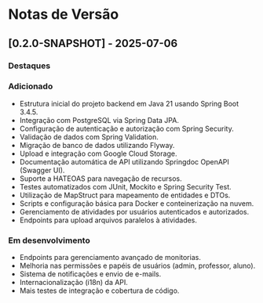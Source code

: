 # Notas de Versão

## [0.2.0-SNAPSHOT] - 2025-07-06
### Destaques

### Adicionado
- Estrutura inicial do projeto backend em Java 21 usando Spring Boot 3.4.5.
- Integração com PostgreSQL via Spring Data JPA.
- Configuração de autenticação e autorização com Spring Security.
- Validação de dados com Spring Validation.
- Migração de banco de dados utilizando Flyway.
- Upload e integração com Google Cloud Storage.
- Documentação automática de API utilizando Springdoc OpenAPI (Swagger UI).
- Suporte a HATEOAS para navegação de recursos.
- Testes automatizados com JUnit, Mockito e Spring Security Test.
- Utilização de MapStruct para mapeamento de entidades e DTOs.
- Scripts e configuração básica para Docker e conteinerização na nuvem.
- Gerenciamento de atividades por usuários autenticados e autorizados.
- Endpoints para upload arquivos paralelos à atividades.

### Em desenvolvimento
- Endpoints para gerenciamento avançado de monitorias.
- Melhoria nas permissões e papéis de usuários (admin, professor, aluno).
- Sistema de notificações e envio de e-mails.
- Internacionalização (i18n) da API.
- Mais testes de integração e cobertura de código.
